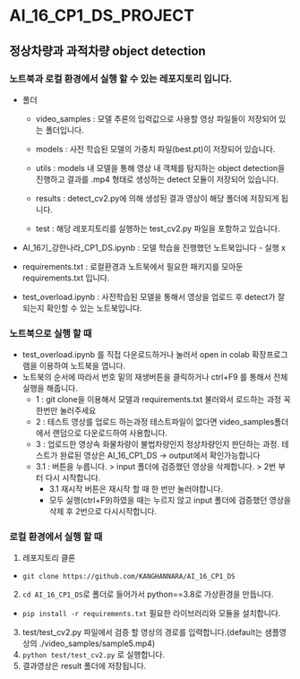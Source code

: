 # AI_16_CP1_DS_PROJECT
## 정상차량과 과적차량 object detection

### 노트북과 로컬 환경에서 실행 할 수 있는 레포지토리 입니다.

* 폴더
  * video_samples : 모델 추론의 입력값으로 사용할 영상 파일들이 저장되어 있는 폴더입니다.

  * models : 사전 학습된 모델의 가중치 파일(best.pt)이 저장되어 있습니다.

  * utils : models 내 모델을 통해 영상 내 객체를 탐지하는 object detection을 진행하고 결과를 .mp4 형태로 생성하는 detect 모듈이 저장되어 있습니다.

  * results : detect_cv2.py에 의해 생성된 결과 영상이 해당 폴더에 저장되게 됩니다.

  * test : 해당 레포지토리를 실행하는 test_cv2.py 파일을 포함하고 있습니다.

* AI_16기_강한나라_CP1_DS.ipynb : 모델 학습을 진행했던 노트북입니다 - 실행 x

* requirements.txt : 로컬환경과 노트북에서 필요한 패키지를 모아둔 requirements.txt 입니다.

* test_overload.ipynb : 사전학습된 모델을 통해서 영상을 업로드 후 detect가 잘되는지 확인할 수 있는 노트북입니다.

### 노트북으로 실행 할 때

- test_overload.ipynb 를 직접 다운로드하거나 눌러서 open in colab 확장프로그램을 이용하여 노트북을 엽니다.
- 노트북의 순서에 따라서 번호 밑의 재생버튼을 클릭하거나 ctrl+F9 를 통해서 전체 실행을 해줍니다.
  * 1 : git clone을 이용해서 모델과 requirements.txt 불러와서 로드하는 과정 꼭 한번만 눌러주세요
  * 2 : 테스트 영상를 업로드 하는과정 테스트파일이 없다면 video_samples폴더에서 랜덤으로 다운로드하여 사용합니다.
  * 3 : 업로드한 영상속 화물차량이 불법차량인지 정상차량인지 판단하는 과정. 테스트가 완료된 영상은 AI_16_CP1_DS -> output에서 확인가능합니다 
  * 3.1 : 버튼을 누릅니다. > input 폴더에 검증했던 영상을 삭제합니다. > 2번 부터 다시 시작합니다.
    * 3.1 재시작 버튼은 재시작 할 때 한 번만 눌러야합니다.
    *  모두 실행(ctrl+F9)하였을 때는 누르지 않고 input 폴더에 검증했던 영상을 삭제 후 2번으로 다시시작합니다.

### 로컬 환경에서 실행 할 때

1. 레포지토리 클론
  - `git clone https://github.com/KANGHANNARA/AI_16_CP1_DS`
2. `cd AI_16_CP1_DS`로 폴더로 들어가서 python==3.8로 가상환경을 만듭니다.
  - `pip install -r requirements.txt` 필요한 라이브러리와 모듈을 설치합니다.
3. test/test_cv2.py 파일에서 검증 할 영상의 경로를 입력합니다.(default는 샘플영상의 ./video_samples/sample5.mp4)
4. `python test/test_cv2.py` 로 실행합니다.
5. 결과영상은 result 폴더에 저장됩니다.
